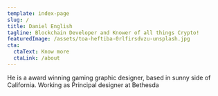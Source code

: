 ```yaml
---
template: index-page
slug: /
title: Daniel English
tagline: Blockchain Developer and Knower of all things Crypto!
featuredImage: /assets/toa-heftiba-0rlfirsdvzu-unsplash.jpg
cta:
  ctaText: Know more
  ctaLink: /about
---
```


He is a award winning gaming graphic designer, based in sunny side of California. Working as Principal designer at Bethesda
